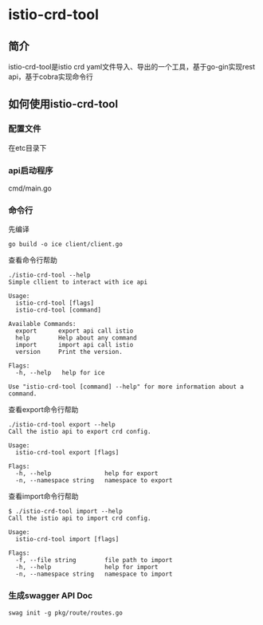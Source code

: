 # istio-crd-tool

## 简介

istio-crd-tool是istio crd yaml文件导入、导出的一个工具，基于go-gin实现rest api，基于cobra实现命令行

## 如何使用istio-crd-tool

### 配置文件

在etc目录下

### api启动程序

cmd/main.go

### 命令行

先编译
```
go build -o ice client/client.go
```

查看命令行帮助
```
./istio-crd-tool --help
Simple cllient to interact with ice api

Usage:
  istio-crd-tool [flags]
  istio-crd-tool [command]

Available Commands:
  export      export api call istio
  help        Help about any command
  import      import api call istio
  version     Print the version.

Flags:
  -h, --help   help for ice

Use "istio-crd-tool [command] --help" for more information about a command.

```

查看export命令行帮助
```
./istio-crd-tool export --help
Call the istio api to export crd config.

Usage:
  istio-crd-tool export [flags]

Flags:
  -h, --help               help for export
  -n, --namespace string   namespace to export
```
  
查看import命令行帮助  
```
$ ./istio-crd-tool import --help
Call the istio api to import crd config.

Usage:
  istio-crd-tool import [flags]

Flags:
  -f, --file string        file path to import
  -h, --help               help for import
  -n, --namespace string   namespace to import
```

### 生成swagger API Doc
```
swag init -g pkg/route/routes.go
```